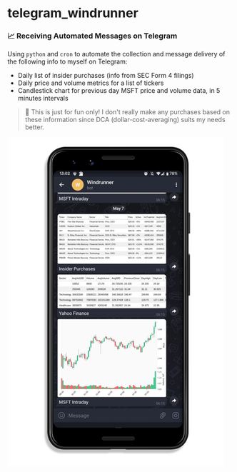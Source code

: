 # telegram_windrunner

### 📈 Receiving Automated Messages on Telegram 
Using `python` and `cron` to automate the collection and message delivery of the following info to myself on Telegram:
- Daily list of insider purchases (info from SEC Form 4 filings)
- Daily price and volume metrics for a list of tickers
- Candlestick chart for previous day MSFT price and volume data, in 5 minutes intervals  
  
> 🏮 This is just for fun only! I don't really make any purchases based on these information since DCA (dollar-cost-averaging) suits my needs better. 

![Alt text](https://raw.githubusercontent.com/iiaen/iiaen.github.io/master/images/post_images/WindrunnerMockup65.png  "Mockup")  

